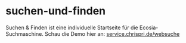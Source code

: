 # suchen-und-finden
Suchen &amp; Finden ist eine individuelle Startseite für die Ecosia-Suchmaschine.
Schau die Demo hier an: [service.chrispri.de/websuche](http://service.chrispri.de/websuche)
